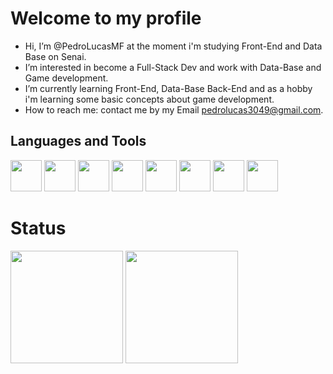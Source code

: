 # Welcome to my profile

-  Hi, I’m @PedroLucasMF at the moment i'm studying Front-End and Data Base on Senai.
-  I’m interested in become a Full-Stack Dev and work with Data-Base and Game development. 
-  I’m currently learning Front-End, Data-Base Back-End and as a hobby i'm learning some basic concepts about game development.
-  How to reach me: contact me by my Email pedrolucas3049@gmail.com.
## Languages and Tools
<div style="inline-block">
  <img width="50px" src="https://cdn.jsdelivr.net/gh/devicons/devicon/icons/html5/html5-original.svg" />
  <img width="50px" src="https://cdn.jsdelivr.net/gh/devicons/devicon/icons/css3/css3-original.svg" />
  <img width="50px" src="https://cdn.jsdelivr.net/gh/devicons/devicon/icons/javascript/javascript-original.svg" />
  <img width="50px" src="https://cdn.jsdelivr.net/gh/devicons/devicon/icons/mysql/mysql-original.svg" />
  <img width="50px" src="https://cdn.jsdelivr.net/gh/devicons/devicon/icons/git/git-original.svg" />
  <img width="50px" src="https://icones.pro/wp-content/uploads/2021/06/icone-github-violet.png" />
  <img width="50px" src="https://cdn.jsdelivr.net/gh/devicons/devicon/icons/python/python-original.svg" />
  <img width="50px" src="https://cdn.jsdelivr.net/gh/devicons/devicon/icons/react/react-original-wordmark.svg" />
 
  <br>
</div>

# Status

<div style="display: inline_block">
  <a href="https://github.com/PedroLucasMF">
  <img height="180em" src="https://github-readme-stats.vercel.app/api?username=PedroLucasMF&show_icons=true&theme=dracula&include_all_commits=true&count_private=true"/></a>      
  <a href="https://github.com/PedroLucasMF">
  <img height="180em" src="https://github-readme-stats.vercel.app/api/top-langs/?username=PedroLucasMF&layout=compact&size_weight=0.5&count_weight=0.5&theme=dracula"/></a>  
</div>
